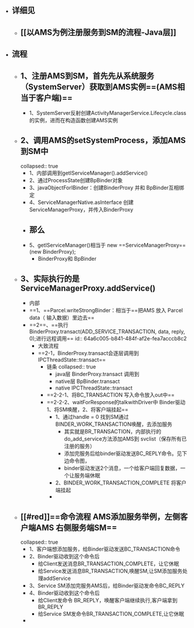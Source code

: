 - ## 详细见
	- ## [[以AMS为例注册服务到SM的流程-Java层]]
- ## 流程
	- ## 1、注册AMS到SM，首先先从系统服务（SystemServer）获取到AMS实例==(AMS相当于客户端)==
		- 1、SystemServer反射创建ActivityManagerService.Lifecycle.class的实例，进而在构造函数创建AMS实例
	- ## 2、调用AMS的setSystemProcess，添加AMS到SM中
	  collapsed:: true
		- 1、内部调用到getIServiceManager().addService()
		- 2、通过ProcessState创建BpBinder对象
		- 3、javaObjectForIBinder：创建BinderProxy 并和 BpBinder互相绑定
		- 4、ServiceManagerNative.asInterface 创建ServiceManagerProxy，并传入BinderProxy
		- ## 那么
		- 5、getIServiceManager()相当于 new ==ServiceManagerProxy==(new BinderProxy);
			- BinderProxy和 BpBinder
	- ## 3、实际执行的是ServiceManagerProxy.addService()
		- 内部
		- ==1、==Parcel.writeStrongBinder：相当于==把AMS 放入 Parcel data（ 输入数据）里边去==
		- ==2==、==执行BinderProxy.transact(ADD_SERVICE_TRANSACTION, data, reply, 0);进行远程调用==
		  id:: 64a6c005-b841-484f-af2e-fea7acccb8c2
			- 大致流程
			- ==2-1，BinderProxy.transact会逐层调用到IPCThreadState::transact==
				- 链条
				  collapsed:: true
					- java层 BinderProxy.transact  调用到
					- native层 BpBinder.transact
					- native IPCThreadState::transact
				- ==2-2-1、将BC_TRANSACTION 写入命令放入out中==
				- ==2-2-2、waitForResponse的talkwithDriver中 Binder驱动1、将SM唤醒，2、将客户端挂起==
					- 1、通过handle = 0 找到SM通过BINDER_WORK_TRANSACTION唤醒，去添加服务
						- 其实就是BR_TRANSACTION，内部执行的do_add_service方法添加AMS到 svclist（保存所有已注册的服务）
						- 添加完服务后给binder驱动发送BC_REPLY命令。见下边命令图，
						- binder驱动发送2个消息，一个给客户端回复数据，一个让服务端休眠
					- 2、BINDER_WORK_TRANSACTION_COMPLETE 将客户端挂起
					-
	- ## [[#red]]==命令流程 AMS添加服务举例，左侧客户端AMS 右侧服务端SM==
	  collapsed:: true
		- 1、客户端想添加服务，给Binder驱动发送BC_TRANSACTION命令
		- 2、Binder驱动收到这个命令后
			- 给Client发送消息BR_TRANSACTION_COMPLETE，让它休眠
			- 给Service发送消息BR_TRANSACTION,唤醒SM,让SM添加服务处理addService
		- 3、Service SM添加完服务AMS后，给Binder驱动发命令BC_REPLY
		- 4、Binder驱动收到这个命令后
			- 给Client发命令 BR_REPLY，唤醒客户端继续执行,客户端拿到BR_REPLY
			- 给Service SM发命令BR_TRANSACTION_COMPLETE,让它休眠
		-